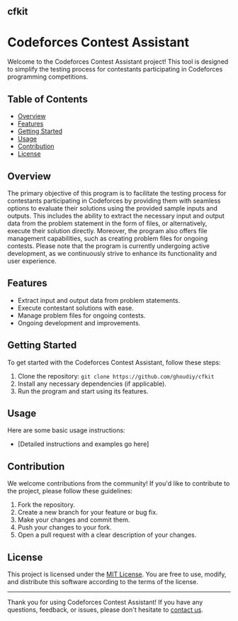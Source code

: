 ## cfkit
# Codeforces Contest Assistant

Welcome to the Codeforces Contest Assistant project! This tool is designed to simplify the testing process for contestants participating in Codeforces programming competitions.

## Table of Contents

- [Overview](#overview)
- [Features](#features)
- [Getting Started](#getting-started)
- [Usage](#usage)
- [Contribution](#contribution)
- [License](#license)

## Overview

The primary objective of this program is to facilitate the testing process for contestants participating in Codeforces by providing them with seamless options to evaluate their solutions using the provided sample inputs and outputs. This includes the ability to extract the necessary input and output data from the problem statement in the form of files, or alternatively, execute their solution directly. Moreover, the program also offers file management capabilities, such as creating problem files for ongoing contests. Please note that the program is currently undergoing active development, as we continuously strive to enhance its functionality and user experience.

## Features

- Extract input and output data from problem statements.
- Execute contestant solutions with ease.
- Manage problem files for ongoing contests.
- Ongoing development and improvements.

## Getting Started

To get started with the Codeforces Contest Assistant, follow these steps:

1. Clone the repository: `git clone https://github.com/ghoudiy/cfkit`
2. Install any necessary dependencies (if applicable).
3. Run the program and start using its features.

## Usage

Here are some basic usage instructions:

- [Detailed instructions and examples go here]

## Contribution

We welcome contributions from the community! If you'd like to contribute to the project, please follow these guidelines:

1. Fork the repository.
2. Create a new branch for your feature or bug fix.
3. Make your changes and commit them.
4. Push your changes to your fork.
5. Open a pull request with a clear description of your changes.

## License

This project is licensed under the [MIT License](LICENSE). You are free to use, modify, and distribute this software according to the terms of the license.

---

Thank you for using Codeforces Contest Assistant! If you have any questions, feedback, or issues, please don't hesitate to [contact us](ghoudi.dev@gmail.com).
